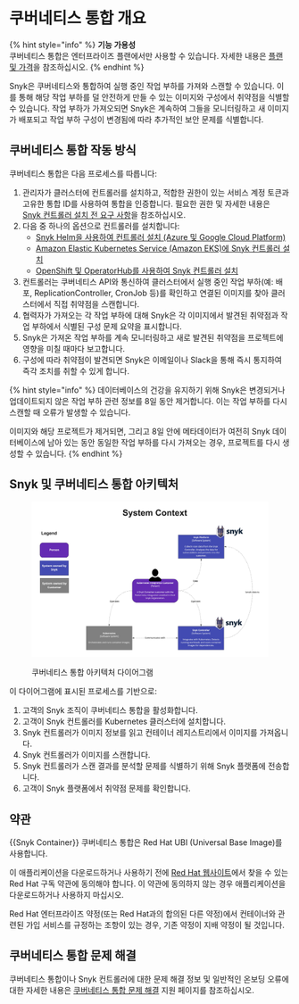 # 쿠버네티스 통합 개요

{% hint style="info" %}
**기능 가용성**\
쿠버네티스 통합은 엔터프라이즈 플랜에서만 사용할 수 있습니다. 자세한 내용은 [플랜 및 가격](https://snyk.io/plans/)을 참조하십시오.
{% endhint %}

Snyk은 쿠버네티스와 통합하여 실행 중인 작업 부하를 가져와 스캔할 수 있습니다. 이를 통해 해당 작업 부하를 덜 안전하게 만들 수 있는 이미지와 구성에서 취약점을 식별할 수 있습니다. 작업 부하가 가져오되면 Snyk은 계속하여 그들을 모니터링하고 새 이미지가 배포되고 작업 부하 구성이 변경됨에 따라 추가적인 보안 문제를 식별합니다.

## 쿠버네티스 통합 작동 방식

쿠버네티스 통합은 다음 프로세스를 따릅니다:

1. 관리자가 클러스터에 컨트롤러를 설치하고, 적합한 권한이 있는 서비스 계정 토큰과 고유한 통합 ID를 사용하여 통합을 인증합니다. 필요한 권한 및 자세한 내용은 [Snyk 컨트롤러 설치 전 요구 사항](../install-the-snyk-controller/#prerequisites-for-installing-the-snyk-controller)을 참조하십시오.
2. 다음 중 하나의 옵션으로 컨트롤러를 설치합니다:
   * [Snyk Helm을 사용하여 컨트롤러 설치 (Azure 및 Google Cloud Platform)](../install-the-snyk-controller/install-the-snyk-controller-with-helm-azure-and-google-cloud-platform.md)
   * [Amazon Elastic Kubernetes Service (Amazon EKS)에 Snyk 컨트롤러 설치](../install-the-snyk-controller/install-the-snyk-controller-on-amazon-elastic-kubernetes-service-amazon-eks.md)
   * [OpenShift 및 OperatorHub를 사용하여 Snyk 컨트롤러 설치](../install-the-snyk-controller/install-the-snyk-controller-with-openshift-4-and-operatorhub.md)
3. 컨트롤러는 쿠버네티스 API와 통신하여 클러스터에서 실행 중인 작업 부하(예: 배포, ReplicationController, CronJob 등)를 확인하고 연결된 이미지를 찾아 클러스터에서 직접 취약점을 스캔합니다.
4. 협력자가 가져오는 각 작업 부하에 대해 Snyk은 각 이미지에서 발견된 취약점과 작업 부하에서 식별된 구성 문제 요약을 표시합니다.
5. Snyk은 가져온 작업 부하를 계속 모니터링하고 새로 발견된 취약점을 프로젝트에 영향을 미칠 때마다 보고합니다.
6. 구성에 따라 취약점이 발견되면 Snyk은 이메일이나 Slack을 통해 즉시 통지하여 즉각 조치를 취할 수 있게 합니다.

{% hint style="info" %}
데이터베이스의 건강을 유지하기 위해 Snyk은 변경되거나 업데이트되지 않은 작업 부하 관련 정보를 8일 동안 제거합니다. 이는 작업 부하를 다시 스캔할 때 오류가 발생할 수 있습니다.

이미지와 해당 프로젝트가 제거되면, 그리고 8일 안에 메타데이터가 여전히 Snyk 데이터베이스에 남아 있는 동안 동일한 작업 부하를 다시 가져오는 경우, 프로젝트를 다시 생성할 수 있습니다.
{% endhint %}

## Snyk 및 쿠버네티스 통합 아키텍처

<figure><img src="../../../../.gitbook/assets/System Diagram-Kubernetes integration (1).jpg" alt="쿠버네티스 통합 아키텍처 다이어그램"><figcaption><p>쿠버네티스 통합 아키텍처 다이어그램</p></figcaption></figure>

이 다이어그램에 표시된 프로세스를 기반으로:

1. 고객의 Snyk 조직이 쿠버네티스 통합을 활성화합니다.
2. 고객이 Snyk 컨트롤러를 Kubernetes 클러스터에 설치합니다.
3. Snyk 컨트롤러가 이미지 정보를 읽고 컨테이너 레지스트리에서 이미지를 가져옵니다.
4. Snyk 컨트롤러가 이미지를 스캔합니다.
5. Snyk 컨트롤러가 스캔 결과를 분석할 문제를 식별하기 위해 Snyk 플랫폼에 전송합니다.
6. 고객이 Snyk 플랫폼에서 취약점 문제를 확인합니다.

## 약관

{{Snyk Container}} 쿠버네티스 통합은 Red Hat UBI (Universal Base Image)를 사용합니다.

이 애플리케이션을 다운로드하거나 사용하기 전에 [Red Hat 웹사이트](https://www.redhat.com/en/about/agreements)에서 찾을 수 있는 Red Hat 구독 약관에 동의해야 합니다. 이 약관에 동의하지 않는 경우 애플리케이션을 다운로드하거나 사용하지 마십시오.

Red Hat 엔터프라이즈 약정(또는 Red Hat과의 합의된 다른 약정)에서 컨테이너와 관련된 가입 서비스를 규정하는 조항이 있는 경우, 기존 약정이 지배 약정이 될 것입니다.

## 쿠버네티스 통합 문제 해결

쿠버네티스 통합이나 Snyk 컨트롤러에 대한 문제 해결 정보 및 일반적인 온보딩 오류에 대한 자세한 내용은 [쿠버네티스 통합 문제 해결](https://support.snyk.io/s/article/Kubernetes-Integration-troubleshooting) 지원 페이지를 참조하십시오.